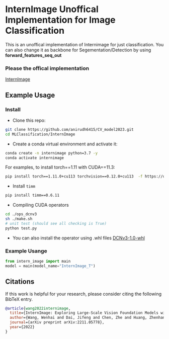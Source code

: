 # InternImage Unoffical Implementation for Image Classification
This is an unoffical implementation of Internimage  for just classification. You can also change it as backbone for Segementation/Detection by using __forward_features_seq_out__

### Please the offical implementation 
[InternImage](https://github.com/OpenGVLab/InternImage.git)

## Example Usage

### Install

- Clone this repo:
```bash
git clone https://github.com/anirudh6415/CV_model2023.git
cd MLClassification/InternImage
```

- Create a conda virtual environment and activate it:

```bash
conda create -n internimage python=3.7 -y
conda activate internimage
```

For examples, to install torch==1.11 with CUDA==11.3:
```bash
pip install torch==1.11.0+cu113 torchvision==0.12.0+cu113  -f https://download.pytorch.org/whl/torch_stable.html
```

- Install `timm`
```bash
pip install timm==0.6.11
```
- Compiling CUDA operators
```bash
cd ./ops_dcnv3
sh ./make.sh
# unit test (should see all checking is True)
python test.py
```

- You can also install the operator using .whl files
[DCNv3-1.0-whl](https://github.com/OpenGVLab/InternImage/releases/tag/whl_files)

### Example Usange 
```Python
from intern_image import main
model = main(model_name="InternImage_T")
```


## Citations

If this work is helpful for your research, please consider citing the following BibTeX entry.

```bibtex
@article{wang2022internimage,
  title={InternImage: Exploring Large-Scale Vision Foundation Models with Deformable Convolutions},
  author={Wang, Wenhai and Dai, Jifeng and Chen, Zhe and Huang, Zhenhang and Li, Zhiqi and Zhu, Xizhou and Hu, Xiaowei and Lu, Tong and Lu, Lewei and Li, Hongsheng and others},
  journal={arXiv preprint arXiv:2211.05778},
  year={2022}
}
```
